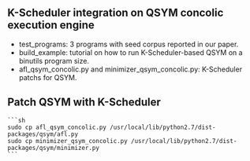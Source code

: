## K-Scheduler integration on QSYM concolic execution engine
- test_programs: 3 programs with seed corpus reported in our paper.
- build_example: tutorial on how to run K-Scheduler-based QSYM on a binutils program size. 
- afl_qsym_concolic.py and minimizer_qsym_concolic.py: K-Scheduler patchs for QSYM.

## Patch QSYM with K-Scheduler
    ```sh
    sudo cp afl_qsym_concolic.py /usr/local/lib/python2.7/dist-packages/qsym/afl.py
    sudo cp minimizer_qsym_concolic.py /usr/local/lib/python2.7/dist-packages/qsym/minimizer.py
    ```

